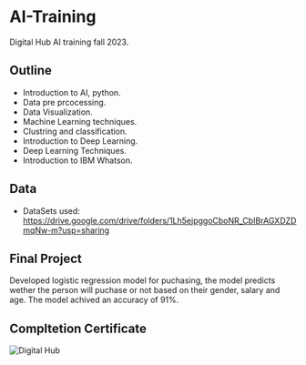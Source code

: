 # AI-Training
Digital Hub AI training fall 2023. 

## Outline

- Introduction to AI, python.
- Data pre prcocessing.
- Data Visualization.
- Machine Learning techniques.
- Clustring and classification.
- Introduction to Deep Learning.
- Deep Learning Techniques.
- Introduction to IBM Whatson.

## Data
- DataSets used: </br>
  https://drive.google.com/drive/folders/1Lh5ejpggoCboNR_CbIBrAGXDZDmqNw-m?usp=sharing
  
## Final Project
Developed logistic regression model for puchasing, the model predicts wether the person will puchase or not based on their gender, salary and age. The model achived an accuracy of 91%.

## Compltetion Certificate 

![Digital Hub](https://github.com/dinaashraf20003/AI-Training/assets/73821958/6a896f8e-9fb1-478c-be97-6e089384494f)



